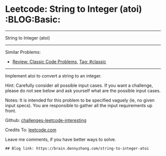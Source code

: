 # Leetcode: String to Integer (atoi)     :BLOG:Basic:


---

String to Integer (atoi)  

---

Similar Problems:  
-   [Review: Classic Code Problems](https://brain.dennyzhang.com/review-classic), [Tag: #classic](https://brain.dennyzhang.com/tag/classic)

---

Implement atoi to convert a string to an integer.  

Hint: Carefully consider all possible input cases. If you want a challenge, please do not see below and ask yourself what are the possible input cases.  

Notes: It is intended for this problem to be specified vaguely (ie, no given input specs). You are responsible to gather all the input requirements up front.  

Github: [challenges-leetcode-interesting](https://github.com/DennyZhang/challenges-leetcode-interesting/tree/master/string-to-integer-atoi)  

Credits To: [leetcode.com](https://leetcode.com/problems/string-to-integer-atoi/description/)  

Leave me comments, if you have better ways to solve.  

    ## Blog link: https://brain.dennyzhang.com/string-to-integer-atoi